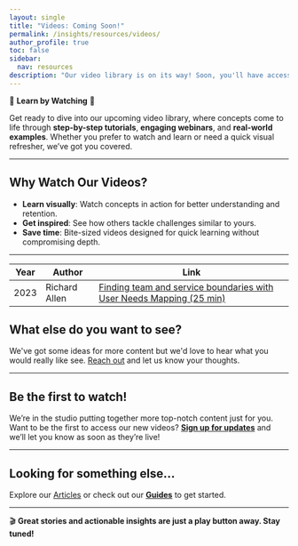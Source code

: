 ```yaml
---
layout: single
title: "Videos: Coming Soon!"
permalink: /insights/resources/videos/
author_profile: true
toc: false
sidebar:
  nav: resources
description: "Our video library is on its way! Soon, you'll have access to tutorials, webinars, and real-world examples to bring concepts to life."
---
```


🎥 **Learn by Watching** 🎥

Get ready to dive into our upcoming video library, where concepts come to life through **step-by-step tutorials**, **engaging webinars**, and **real-world examples**. Whether you prefer to watch and learn or need a quick visual refresher, we’ve got you covered.

---

## Why Watch Our Videos?

- **Learn visually**: Watch concepts in action for better understanding and retention.
- **Get inspired**: See how others tackle challenges similar to yours.
- **Save time**: Bite-sized videos designed for quick learning without compromising depth.

---

| Year | Author              | Link |
| ---- | ------------------- | ---- |
| 2023 | Richard Allen  | [Finding team and service boundaries with User Needs Mapping (25 min)](https://www.youtube.com/watch?v=9KScLA7zCHU) |

## What else do you want to see?

We've got some ideas for more content but we'd love to hear what you would really like see. [Reach out](/contact) and let us know your thoughts.

---

## Be the first to watch!

We’re in the studio putting together more top-notch content just for you. Want to be the first to access our new videos? **[Sign up for updates](#)** and we’ll let you know as soon as they’re live!

---

## Looking for something else…

Explore our [Articles](/insights/articles/) or check out our **[Guides](/insights/resources/guides/)** to get started.

---

🎬 **Great stories and actionable insights are just a play button away. Stay tuned!**
